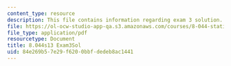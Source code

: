 ```yaml
---
content_type: resource
description: This file contains information regarding exam 3 solution.
file: https://ol-ocw-studio-app-qa.s3.amazonaws.com/courses/8-044-statistical-physics-i-spring-2013/84e269b57e29f6200bbfdedeb8ac1441_MIT8_044S14_exam3sol_03.pdf
file_type: application/pdf
resourcetype: Document
title: 8.044s13 Exam3Sol
uid: 84e269b5-7e29-f620-0bbf-dedeb8ac1441
---
```


